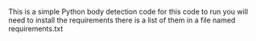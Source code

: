 This is a simple Python body detection code
for this code to run you will need to install
the requirements there is a list of them in a 
file named requirements.txt
